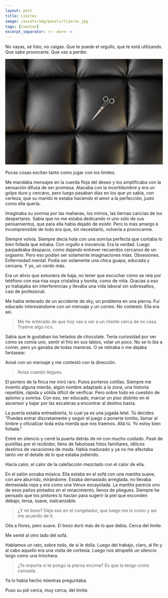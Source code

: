 ```yaml
---
layout: post
title: Límites
image: /assets/img/pexels/tijeras.jpg
tags: [Cuentos]
excerpt_separator: <!--more-->
---
```


No vayas, sé listo, no caigas. Que te puede el orgullo, que te está utilizando. Que sabe provocarte. Que vas a perder.

<!--more-->

[![tijeras](/assets/img/pexels/tijeras.jpg)](/assets/img/pexels/tijeras.jpg)

Pocas cosas excitan tanto como jugar con los límites.

Me mandaba mensajes en la cuerda floja del deseo y los amplificaba con la sensación difusa de ser promesa. Atacaba con la incertidumbre y era un golpe duro y cercano, pero luego pasaban días en los que yo sabía, con certeza, que su marido le estaba haciendo el amor a la perfección, justo como ella quería.

Imaginaba su sonrisa por las mañanas, los mimos, las tiernas caricias de los despertares. Sabía que no me estaba dedicando ni uno sólo de sus pensamientos, que para ella había dejado de existir. Pero lo más amargo e incomprensible de todo era que, sin necesitarlo, volvería a provocarme.

Siempre volvía. Siempre decía hola con una sonrisa perfecta que contaba lo bien follada que estaba. Con orgullo e inocencia. Era la verdad. Luego parpadeaba despacio, como dejando entrever recuerdos cercanos de un orgasmo. Pero eso podían ser solamente imaginaciones mías. Obsesiones. Enfermedad mental. Podía ser solamente una chica guapa, educada y cercana. Y yo, un cerdo más.

Era un alivio que estuviera de baja, no tener que escuchar cómo se reía por teléfono con esa risa suya cristalina y bonita, como de niña. Gracias a eso yo trabajaba sin interferencias y llevaba una vida laboral sin sobresaltos, casi de profesional.

Me había enterado de un accidente de sky, un problema en una pierna. Fuí educado interesándome con un mensaje y un correo. No contestó. Ella era así.

> Me he enterado de que hoy vas a ver a un cliente cerca de mi casa. Traéme algo rico.

Sabía que le gustaban los helados de chocolate. Tenía curiosidad por ver cómo se comía uno, sentir el frío en sus labios, volar un poco. No se lo iba a comer, pero yo ganaba de todas maneras. O se retiraba o me dejaba fantasear.

Avisé con un mensaje y me contestó con la dirección. 

> Avisa cuando llegues.

El portero de la finca me miró raro. Putos porteros cotillas. Siempre me invento alguna mierda, algún nombre adaptado a la zona, una historia repetible, rápida y sólida difícil de verificar. Pero sobre todo es cuestión de aplomo y sonrisa. Con eso, ser educado, marcar un piso distinto en el ascensor y bajar por las escaleras a encontrar al destino basta.

La puerta estaba entreabierta, lo cual ya es una jugada letal. Tú decides. "Puedes entrar discretamente y seguir el juego o ponerte tontito, llamar al timbre y oficializar toda esta mierda que nos traemos. Allá tú. Yo estoy bien follada."

Entré en silencio y cerré la puerta detrás de mí con mucho cuidado. Pasé de puntillas por el recibidor, lleno de fabulosas fotos familiares, idílicos destinos de vacaciones de moda. Había madurado y ya no me afectaba tanto ver el detalle de lo que estaba jodiendo.

Hacía calor, el calor de la calefacción mezclado con el calor de ella.

En el salón sonaba música. Ella estaba en el sofá con una mantita suave, con aire aburrido, mirándome. Estaba demasiado arreglada, no llevaba demasiada ropa y era como una Venus escayolada. La mantita parecía uno de esos paños pintados en el renacimiento, llenos de pliegues. Siempre he pensado que los pintores lo hacían para sugerir la piel que esconden debajo, tersa, suave, inalcanzable.

> ¿Y mi beso? Deja eso en el congelador, que luego me lo como y así me acuerdo de ti.

Olía a flores, pero suave. El beso duró más de lo que debía. Cerca del límite. 

Me senté al otro lado del sofá.

Hablamos un rato, sobre todo, de si le dolía. Luego del trabajo, claro, al fin y al cabo aquello era una visita de cortesía. Luego nos atropelló un silencio largo como una trinchera.

> ¿Te importa si te pongo la pierna encima? Es que la tengo como cansada.

Ya lo había hecho mientras preguntaba.

Puso su pié cerca, muy cerca, del límite.
